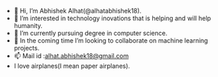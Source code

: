 - 👋 Hi, I’m Abhishek Alhat(@alhatabhishek18).
- 👀 I’m interested in technology inovations that is helping and will help humanity.
- 🌱 I’m currently pursuing degree in computer science.
- 💞️ In the coming time I’m looking to collaborate on machine learning projects.
- 📫 Mail id :alhat.abhishek18@gmail.com
-  I love airplanes(I mean paper airplanes).

<!---
alhatabhishek18/alhatabhishek18 is a ✨ special ✨ repository because its `README.md` (this file) appears on your GitHub profile.
You can click the Preview link to take a look at your changes.
--->
